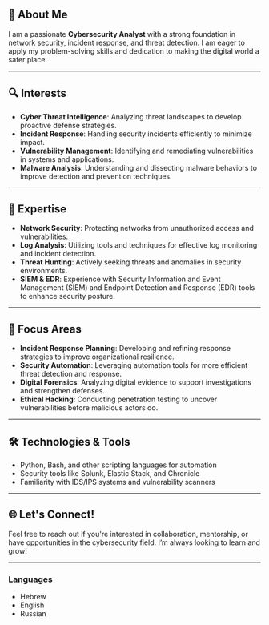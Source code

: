 
## 👋 About Me

I am a passionate **Cybersecurity Analyst** with a strong foundation in network security, incident response, and threat detection. I am eager to apply my problem-solving skills and dedication to making the digital world a safer place.

---

## 🔍 Interests

- **Cyber Threat Intelligence**: Analyzing threat landscapes to develop proactive defense strategies.
- **Incident Response**: Handling security incidents efficiently to minimize impact.
- **Vulnerability Management**: Identifying and remediating vulnerabilities in systems and applications.
- **Malware Analysis**: Understanding and dissecting malware behaviors to improve detection and prevention techniques.

---

## 💼 Expertise

- **Network Security**: Protecting networks from unauthorized access and vulnerabilities.
- **Log Analysis**: Utilizing tools and techniques for effective log monitoring and incident detection.
- **Threat Hunting**: Actively seeking threats and anomalies in security environments.
- **SIEM & EDR**: Experience with Security Information and Event Management (SIEM) and Endpoint Detection and Response (EDR) tools to enhance security posture.

---

## 🎯 Focus Areas

- **Incident Response Planning**: Developing and refining response strategies to improve organizational resilience.
- **Security Automation**: Leveraging automation tools for more efficient threat detection and response.
- **Digital Forensics**: Analyzing digital evidence to support investigations and strengthen defenses.
- **Ethical Hacking**: Conducting penetration testing to uncover vulnerabilities before malicious actors do.

---


## 🛠️ Technologies & Tools

- Python, Bash, and other scripting languages for automation
- Security tools like Splunk, Elastic Stack, and Chronicle
- Familiarity with IDS/IPS systems and vulnerability scanners

---

## 🌐 Let's Connect!

Feel free to reach out if you're interested in collaboration, mentorship, or have opportunities in the cybersecurity field. I’m always looking to learn and grow!

---

### Languages
- Hebrew
- English
- Russian

<!---
AlekseiMz/AlekseiMz is a ✨ special ✨ repository because its `README.md` (this file) appears on your GitHub profile.
You can click the Preview link to take a look at your changes.
--->
